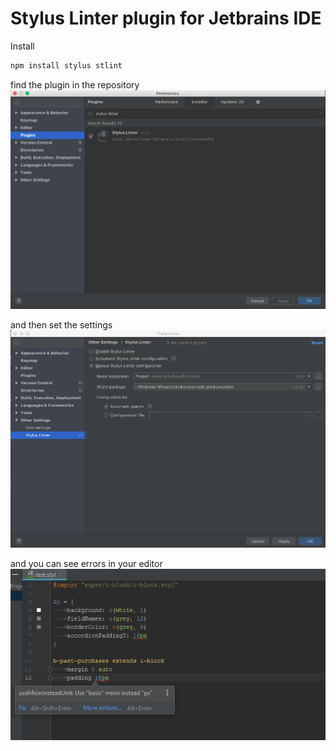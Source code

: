 # Stylus Linter plugin for Jetbrains IDE

Install
```bash
npm install stylus stlint
```

find the plugin in the repository
![Plugins repository](/images/repository.png)

and then set the settings
![Stlint settings](/images/stlint-settings.png)

and you can see errors in your editor
![Stylus Error](/images/bugs.png)
